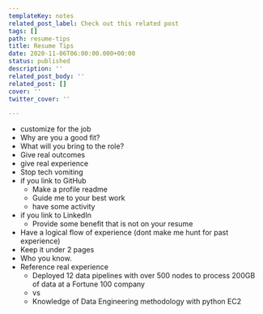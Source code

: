 ```yaml
---
templateKey: notes
related_post_label: Check out this related post
tags: []
path: resume-tips
title: Resume Tips
date: 2020-11-06T06:00:00.000+00:00
status: published
description: ''
related_post_body: ''
related_post: []
cover: ''
twitter_cover: ''

---
```

* customize for the job
* Why are you a good fit?
* What will you bring to the role?
* Give real outcomes
* give real experience
* Stop tech vomiting
* if you link to GitHub
  * Make a profile readme
  * Guide me to your best work
  * have some activity
* if you link to LinkedIn
  * Provide some benefit that is not on your resume
* Have a logical flow of experience (dont make me hunt for past experience)
* Keep it under 2 pages
* Who you know.
* Reference real experience
  * Deployed 12 data pipelines with over 500 nodes to process 200GB of data at a Fortune 100 company
  * vs
  * Knowledge of Data Engineering methodology with python EC2